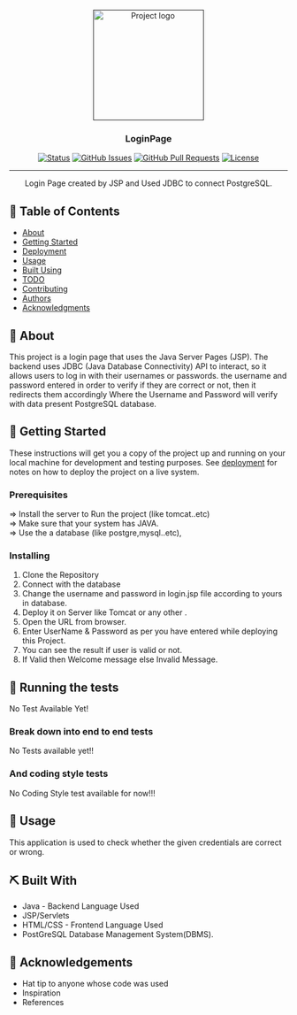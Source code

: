 <p align="center">
  <a href="" rel="noopener">
 <img width=200px height=200px src="https://i.imgur.com/6wj0hh6.jpg" alt="Project logo"></a>
</p>

<h3 align="center">LoginPage</h3>

<div align="center">

[![Status](https://img.shields.io/badge/status-active-success.svg)]()
[![GitHub Issues](https://img.shields.io/github/issues/kylelobo/The-Documentation-Compendium.svg)](https://github.com/kylelobo/The-Documentation-Compendium/issues)
[![GitHub Pull Requests](https://img.shields.io/github/issues-pr/kylelobo/The-Documentation-Compendium.svg)](https://github.com/kylelobo/The-Documentation-Compendium/pulls)
[![License](https://img.shields.io/badge/license-MIT-blue.svg)](/LICENSE)

</div>

---

<p align="center"> Login Page created by JSP and Used JDBC to connect PostgreSQL.
    <br> 
</p>

## 📝 Table of Contents

- [About](#about)
- [Getting Started](#getting_started)
- [Deployment](#deployment)
- [Usage](#usage)
- [Built Using](#built_using)
- [TODO](../TODO.md)
- [Contributing](../CONTRIBUTING.md)
- [Authors](#authors)
- [Acknowledgments](#acknowledgement)

## 🧐 About <a name = "about"></a>
This project is a login page that uses the Java Server Pages (JSP).  The backend uses JDBC (Java Database Connectivity) API to interact, so it allows users to log in with their usernames or passwords.
 the username and password entered in order to verify if they are correct or not, then it redirects them accordingly
 Where the Username and Password will verify with data present PostgreSQL database.




## 🏁 Getting Started <a name = "getting_started"></a>

These instructions will get you a copy of the project up and running on your local machine for development and testing purposes. See [deployment](#deployment) for notes on how to deploy the project on a live system.

### Prerequisites

=> Install the server to Run the project (like tomcat..etc)<br>
=> Make sure that your system has JAVA.<br>
=> Use the a database (like postgre,mysql..etc),<br>

### Installing

1. Clone the Repository 
2. Connect with the database 
3. Change the username and password in login.jsp file according to yours in database.
4. Deploy it on Server like Tomcat or any other .
5. Open the URL from browser.
6. Enter UserName & Password as per you have entered while deploying this Project.
7. You can see the result if user is valid or not.
8. If Valid then Welcome message else Invalid Message.

## 🔧 Running the tests <a name = "tests"></a>

No Test Available Yet!

### Break down into end to end tests
No Tests available yet!!


### And coding style tests

No Coding Style test available for now!!!

## 🎈 Usage <a name="usage"></a>
This application is used to check whether the given credentials are correct or wrong.

## ⛏️ Built With <a name = "tech_stack"></a>
- Java - Backend Language Used
- JSP/Servlets
- HTML/CSS  - Frontend Language Used
- PostGreSQL Database Management System(DBMS).

## 🎉 Acknowledgements <a name = "acknowledgement"></a>

- Hat tip to anyone whose code was used
- Inspiration
- References
